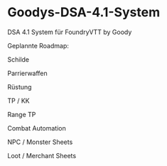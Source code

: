 # Goodys-DSA-4.1-System

DSA 4.1 System für FoundryVTT by Goody





Geplannte Roadmap:



Schilde

Parrierwaffen

Rüstung

TP / KK

Range TP

Combat Automation

NPC / Monster Sheets

Loot / Merchant Sheets


